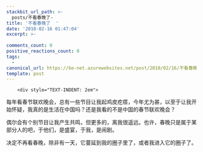 ```yaml
---
stackbit_url_path: >-
  posts/不看春晚了-
title: '不看春晚了  '
date: '2010-02-16 01:47:04'
excerpt: >-
  
comments_count: 0
positive_reactions_count: 0
tags: 
  - 
canonical_url: https://be-net.azurewebsites.net/post/2010/02/16/不看春晚了-
template: post
---
```


        <div style="TEXT-INDENT: 2em">
<p>每年看春节联欢晚会，总有一些节目让我起鸡皮疙瘩，今年尤为甚，以至于让我开始怀疑，我真的是生活在中国吗？还是我看的不是中国的春节联欢晚会？</p>
<p>偶尔会有个别节目让我产生共鸣，但更多的，离我很遥远。也许，春晚只是属于某部分人的吧，于他们，是盛宴，于我，是闹剧。</p>
<p>决定不再看春晚，除非有一天，它蔓延到我的圈子里了，或者我进入它的圈子了。</p>
</div>
      